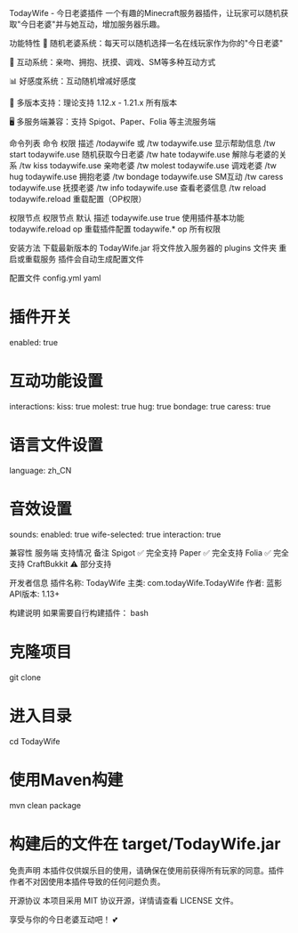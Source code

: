 TodayWife - 今日老婆插件
一个有趣的Minecraft服务器插件，让玩家可以随机获取"今日老婆"并与她互动，增加服务器乐趣。

功能特性
🎯 随机老婆系统：每天可以随机选择一名在线玩家作为你的"今日老婆"

💖 互动系统：亲吻、拥抱、抚摸、调戏、SM等多种互动方式

📊 好感度系统：互动随机增减好感度

🔧 多版本支持：理论支持 1.12.x - 1.21.x 所有版本

🖥️ 多服务端兼容：支持 Spigot、Paper、Folia 等主流服务端

命令列表
命令	权限	描述
/todaywife 或 /tw	todaywife.use	显示帮助信息
/tw start	todaywife.use	随机获取今日老婆
/tw hate	todaywife.use	解除与老婆的关系
/tw kiss	todaywife.use	亲吻老婆
/tw molest	todaywife.use	调戏老婆
/tw hug	todaywife.use	拥抱老婆
/tw bondage	todaywife.use	SM互动
/tw caress	todaywife.use	抚摸老婆
/tw info	todaywife.use	查看老婆信息
/tw reload	todaywife.reload	重载配置（OP权限）

权限节点
权限节点	默认	描述
todaywife.use	true	使用插件基本功能
todaywife.reload	op	重载插件配置
todaywife.*	op	所有权限

安装方法
下载最新版本的 TodayWife.jar
将文件放入服务器的 plugins 文件夹
重启或重载服务
插件会自动生成配置文件

配置文件
config.yml
yaml
# 插件开关
enabled: true
# 互动功能设置
interactions:
  kiss: true
  molest: true
  hug: true
  bondage: true
  caress: true
# 语言文件设置
language: zh_CN
# 音效设置
sounds:
  enabled: true
  wife-selected: true
  interaction: true
  

兼容性
服务端	支持情况	备注
Spigot	✅ 完全支持
Paper	✅ 完全支持
Folia	✅ 完全支持
CraftBukkit	⚠️ 部分支持

开发者信息
插件名称: TodayWife
主类: com.todayWife.TodayWife
作者: 蓝影
API版本: 1.13+

构建说明
如果需要自行构建插件：
bash
# 克隆项目
git clone <repository-url>
# 进入目录
cd TodayWife
# 使用Maven构建
mvn clean package
# 构建后的文件在 target/TodayWife.jar

免责声明
本插件仅供娱乐目的使用，请确保在使用前获得所有玩家的同意。插件作者不对因使用本插件导致的任何问题负责。

开源协议
本项目采用 MIT 协议开源，详情请查看 LICENSE 文件。

享受与你的今日老婆互动吧！ 💕
